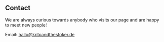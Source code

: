 ## Contact

We are always curious towards anybody who visits our page and are happy to meet new people!

Email: <hallo@kritoandthestoker.de>